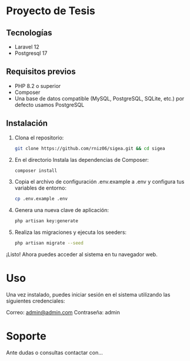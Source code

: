 # Proyecto de Tesis

## Tecnologías
- Laravel 12
- Postgresql 17 

## Requisitos previos

- PHP 8.2 o superior
- Composer
- Una base de datos compatible (MySQL, PostgreSQL, SQLite, etc.) por defecto usamos PostgreSQL

## Instalación

1. Clona el repositorio:

    ```bash
    git clone https://github.com/rniz06/sigea.git && cd sigea
    ```

2. En el directorio Instala las dependencias de Composer:
    ```bash
    composer install
    ```

3. Copia el archivo de configuración .env.example a .env y configura tus variables de entorno:
    ```bash
    cp .env.example .env
    ```

4. Genera una nueva clave de aplicación:
    ```bash
    php artisan key:generate
    ```

5. Realiza las migraciones y ejecuta los seeders:
    ```bash
    php artisan migrate --seed
    ```

¡Listo! Ahora puedes acceder al sistema en tu navegador web.

# Uso

Una vez instalado, puedes iniciar sesión en el sistema utilizando las siguientes credenciales:

Correo: admin@admin.com
Contraseña: admin

# Soporte

Ante dudas o consultas contactar con...